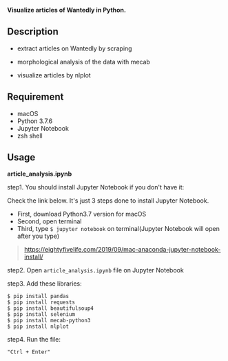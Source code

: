 **Visualize articles of Wantedly in Python.**

## Description
* extract articles on Wantedly by scraping

* morphological analysis of the data with mecab

* visualize articles by nlplot

## Requirement
* macOS
* Python 3.7.6
* Jupyter Notebook
* zsh shell

## Usage
**article_analysis.ipynb**

step1. You should install Jupyter Notebook if you don't have it:

Check the link below. It's just 3 steps done to install Jupyter Notebook.
* First, download Python3.7 version for macOS
* Second, open terminal
* Third, type `$ jupyter notebook` on terminal(Jupyter Notebook will open after you type)
> https://eightyfivelife.com/2019/09/mac-anaconda-jupyter-notebook-install/

step2. Open `article_analysis.ipynb` file on Jupyter Notebook

step3. Add these libraries:
```
$ pip install pandas
$ pip install requests
$ pip install beautifulsoup4
$ pip install selenium
$ pip install mecab-python3
$ pip install nlplot
```

step4. Run the file:

`"Ctrl + Enter"`
